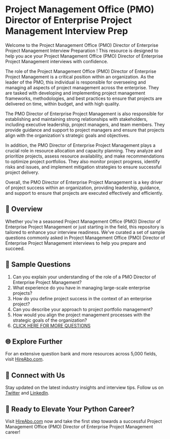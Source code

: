 # Project Management Office (PMO) Director of Enterprise Project Management Interview Prep

Welcome to the Project Management Office (PMO) Director of Enterprise Project Management Interview Preparation ! This resource is designed to help you ace your Project Management Office (PMO) Director of Enterprise Project Management interviews with confidence.

The role of the Project Management Office (PMO) Director of Enterprise Project Management is a critical position within an organization. As the leader of the PMO, this individual is responsible for overseeing and managing all aspects of project management across the enterprise. They are tasked with developing and implementing project management frameworks, methodologies, and best practices to ensure that projects are delivered on time, within budget, and with high quality.

The PMO Director of Enterprise Project Management is also responsible for establishing and maintaining strong relationships with stakeholders, including executive leadership, project managers, and team members. They provide guidance and support to project managers and ensure that projects align with the organization's strategic goals and objectives.

In addition, the PMO Director of Enterprise Project Management plays a crucial role in resource allocation and capacity planning. They analyze and prioritize projects, assess resource availability, and make recommendations to optimize project portfolios. They also monitor project progress, identify risks and issues, and implement mitigation strategies to ensure successful project delivery.

Overall, the PMO Director of Enterprise Project Management is a key driver of project success within an organization, providing leadership, guidance, and support to ensure that projects are executed effectively and efficiently.

## 🚀 Overview

Whether you're a seasoned Project Management Office (PMO) Director of Enterprise Project Management or just starting in the field, this repository is tailored to enhance your interview readiness. We've curated a set of sample questions commonly asked in Project Management Office (PMO) Director of Enterprise Project Management interviews to help you prepare and succeed.

## 📝 Sample Questions

1. Can you explain your understanding of the role of a PMO Director of Enterprise Project Management?
2. What experience do you have in managing large-scale enterprise projects?
3. How do you define project success in the context of an enterprise project?
4. Can you describe your approach to project portfolio management?
5. How would you align the project management processes with the strategic goals of the organization?
6. [CLICK HERE FOR MORE QUESTIONS](https://hireabo.com/job/1_3_48/Project%20Management%20Office%20PMO%20Director%20of%20Enterprise%20Project%20Management)

## 🌐 Explore Further

For an extensive question bank and more resources across 5,000 fields, visit [HireAbo.com](https://www.hireabo.com).

## 📱 Connect with Us

Stay updated on the latest industry insights and interview tips. Follow us on [Twitter](https://twitter.com/hireabo) and [LinkedIn](https://www.linkedin.com/in/hire-abo-3609972a8/).

## 🚀 Ready to Elevate Your Python Career?

Visit [HireAbo.com](https://www.hireabo.com) now and take the first step towards a successful Project Management Office (PMO) Director of Enterprise Project Management career!